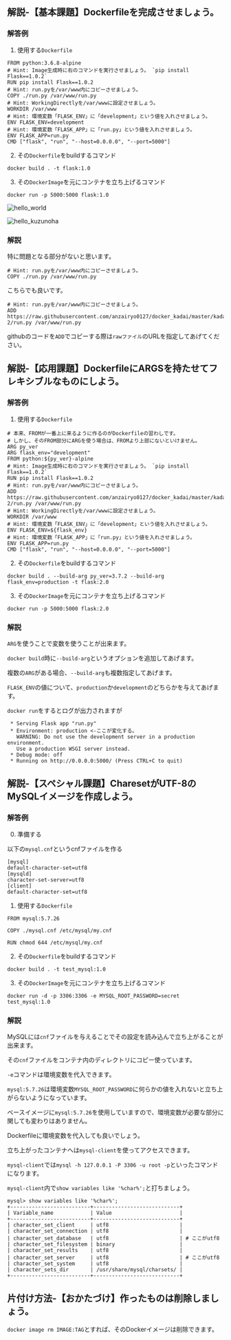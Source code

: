 ## 解説-【基本課題】Dockerfileを完成させましょう。

### 解答例

1. 使用する`Dockerfile`

```
FROM python:3.6.8-alpine
# Hint: Image生成時に右のコマンドを実行させましょう。 `pip install Flask==1.0.2`
RUN pip install Flask==1.0.2
# Hint: run.pyを/var/www内にコピーさせましょう。
COPY ./run.py /var/www/run.py
# Hint: WorkingDirectlyを/var/wwwに設定させましょう。
WORKDIR /var/www
# Hint: 環境変数「FLASK_ENV」に「development」という値を入れさせましょう。
ENV FLASK_ENV=development
# Hint: 環境変数「FLASK_APP」に「run.py」という値を入れさせましょう。
ENV FLASK_APP=run.py
CMD ["flask", "run", "--host=0.0.0.0", "--port=5000"]
```

2. その`Dockerfile`をbuildするコマンド

```
docker build . -t flask:1.0
```

3. その`DockerImage`を元にコンテナを立ち上げるコマンド

```
docker run -p 5000:5000 flask:1.0
```

![hello_world](https://github.com/anzairyo0127/docker_kadai/blob/master/image/flask_helloworld.png)

![hello_kuzunoha](https://github.com/anzairyo0127/docker_kadai/blob/master/image/flask_hello_kuzunoha.png)

### 解説

特に問題となる部分がないと思います。

```
# Hint: run.pyを/var/www内にコピーさせましょう。
COPY ./run.py /var/www/run.py
```

こちらでも良いです。

```
# Hint: run.pyを/var/www内にコピーさせましょう。
ADD https://raw.githubusercontent.com/anzairyo0127/docker_kadai/master/kadai2/kadai2-2/run.py /var/www/run.py
```

githubのコードを`ADD`でコピーする際は`rawファイル`のURLを指定してあげてください。

## 解説-【応用課題】DockerfileにARGSを持たせてフレキシブルなものにしよう。

### 解答例

1. 使用する`Dockerfile`

```
# 本来、FROMが一番上に来るように作るのがDockerfileの習わしです。
# しかし、そのFROM部分にARGを使う場合は、FROMより上部にないといけません。
ARG py_ver
ARG flask_env="development"
FROM python:${py_ver}-alpine
# Hint: Image生成時に右のコマンドを実行させましょう。 `pip install Flask==1.0.2`
RUN pip install Flask==1.0.2
# Hint: run.pyを/var/www内にコピーさせましょう。
ADD https://raw.githubusercontent.com/anzairyo0127/docker_kadai/master/kadai2/kadai2-2/run.py /var/www/run.py
# Hint: WorkingDirectlyを/var/wwwに設定させましょう。
WORKDIR /var/www
# Hint: 環境変数「FLASK_ENV」に「development」という値を入れさせましょう。
ENV FLASK_ENV=${flask_env}
# Hint: 環境変数「FLASK_APP」に「run.py」という値を入れさせましょう。
ENV FLASK_APP=run.py
CMD ["flask", "run", "--host=0.0.0.0", "--port=5000"]
```

2. その`Dockerfile`をbuildするコマンド

`docker build . --build-arg py_ver=3.7.2 --build-arg flask_env=production -t flask:2.0`

3. その`DockerImage`を元にコンテナを立ち上げるコマンド

`docker run -p 5000:5000 flask:2.0`

### 解説

`ARG`を使うことで変数を使うことが出来ます。

`docker build`時に`--build-arg`というオプションを追加してあげます。

複数の`ARG`がある場合、`--build-arg`も複数指定してあげます。

`FLASK_ENV`の値について、`production`か`development`のどちらかを与えてあげます。

`docker run`をするとログが出力されますが

```
 * Serving Flask app "run.py"
 * Environment: production <-ここが変化する。
   WARNING: Do not use the development server in a production environment.
   Use a production WSGI server instead.
 * Debug mode: off
 * Running on http://0.0.0.0:5000/ (Press CTRL+C to quit)
```

## 解説-【スペシャル課題】CharesetがUTF-8のMySQLイメージを作成しよう。

### 解答例

0. 準備する

以下の`mysql.cnf`というcnfファイルを作る

```
[mysql]
default-character-set=utf8
[mysqld]
character-set-server=utf8
[client]
default-character-set=utf8
```

1. 使用する`Dockerfile`

```
FROM mysql:5.7.26

COPY ./mysql.cnf /etc/mysql/my.cnf

RUN chmod 644 /etc/mysql/my.cnf
```

2. その`Dockerfile`をbuildするコマンド

`docker build . -t test_mysql:1.0`

3. その`DockerImage`を元にコンテナを立ち上げるコマンド

`docker run -d -p 3306:3306 -e MYSQL_ROOT_PASSWORD=secret test_mysql:1.0`

### 解説

MySQLには`cnf`ファイルを与えることでその設定を読み込んで立ち上がることが出来ます。

その`cnf`ファイルをコンテナ内のディレクトリにコピー使っています。

`-e`コマンドは環境変数を代入できます。

`mysql:5.7.26`は環境変数`MYSQL_ROOT_PASSWORD`に何らかの値を入れないと立ち上がらないようになっています。

ベースイメージに`mysql:5.7.26`を使用していますので、環境変数が必要な部分に関しても変わりはありません。

Dockerfileに環境変数を代入しても良いでしょう。

立ち上がったコンテナへは`mysql-client`を使ってアクセスできます。

`mysql-client`では`mysql -h 127.0.0.1 -P 3306 -u root -p`といったコマンドになります。

`mysql-client`内で`show variables like '%char%';`と打ちましょう。

```
mysql> show variables like '%char%';
+--------------------------+----------------------------+
| Variable_name            | Value                      |
+--------------------------+----------------------------+
| character_set_client     | utf8                       |
| character_set_connection | utf8                       |
| character_set_database   | utf8                       | # ここがutf8
| character_set_filesystem | binary                     |
| character_set_results    | utf8                       |
| character_set_server     | utf8                       | # ここがutf8
| character_set_system     | utf8                       |
| character_sets_dir       | /usr/share/mysql/charsets/ |
+--------------------------+----------------------------+
```

## 片付け方法-【おかたづけ】作ったものは削除しましょう。

`docker image rm IMAGE:TAG`とすれば、そのDockerイメージは削除できます。
